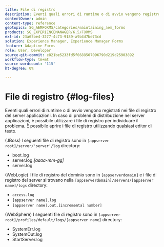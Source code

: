 ```yaml
---
title: File di registro
description: Eventi quali errori di runtime o di avvio vengono registrati nei file di registro del server applicazioni, che possono essere aperti utilizzando qualsiasi editor di testo.
contentOwner: admin
content-type: reference
geptopics: SG_AEMFORMS/categories/maintaining_aem_forms
products: SG_EXPERIENCEMANAGER/6.5/FORMS
exl-id: 23a65be4-3277-4c73-9189-a9b4d7be73cd
solution: Experience Manager, Experience Manager Forms
feature: Adaptive Forms
role: User, Developer
source-git-commit: e821be5233fd5f6688507096790d219d25903892
workflow-type: tm+mt
source-wordcount: '115'
ht-degree: 0%

---
```


# File di registro {#log-files}

Eventi quali errori di runtime o di avvio vengono registrati nei file di registro del server applicazioni. In caso di problemi di distribuzione nel server applicazioni, è possibile utilizzare i file di registro per individuare il problema. È possibile aprire i file di registro utilizzando qualsiasi editor di testo.

(JBoss) I seguenti file di registro sono in `[appserver root]/server/'server'/log` directory:

* boot.log
* server.log.*[aaaa-mm-gg]*
* server.log

(WebLogic) I file di registro del dominio sono in `[appserverdomain]` e i file di registro del server si trovano nella `[appserverdomain]/servers/[appserver name]/logs` directory:

* `access.log`
* `[appserver name].log`
* `[appserver name].out.[incremental number]`

(WebSphere) I seguenti file di registro sono in `[appserver root]/profiles/default/logs/[appserver name]` directory:

* SystemErr.log
* SystemOut.log
* StartServer.log
